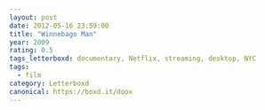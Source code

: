 ```yaml
---
layout: post 
date: 2012-05-16 23:59:00
title: "Winnebago Man"
year: 2009
rating: 0.5
tags_letterboxd: documentary, Netflix, streaming, desktop, NYC
tags:
  - film
category: Letterboxd
canonical: https://boxd.it/doox
---
```

